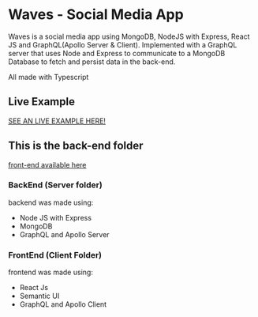 # Waves - Social Media App

Waves is a social media app using MongoDB, NodeJS with Express, React JS and GraphQL(Apollo Server & Client).
Implemented with a GraphQL server that uses Node and Express to communicate to a MongoDB Database to fetch and persist data in the back-end.

All made with Typescript

## Live Example

[SEE AN LIVE EXAMPLE HERE!](https://waves-social-media.netlify.app)

## This is the back-end folder

[front-end available here](https://github.com/guialmorim/waves-social-media-client)

### BackEnd (Server folder)

backend was made using:

- Node JS with Express
- MongoDB
- GraphQL and Apollo Server

### FrontEnd (Client Folder)

frontend was made using:

- React Js
- Semantic UI
- GraphQL and Apollo Client
